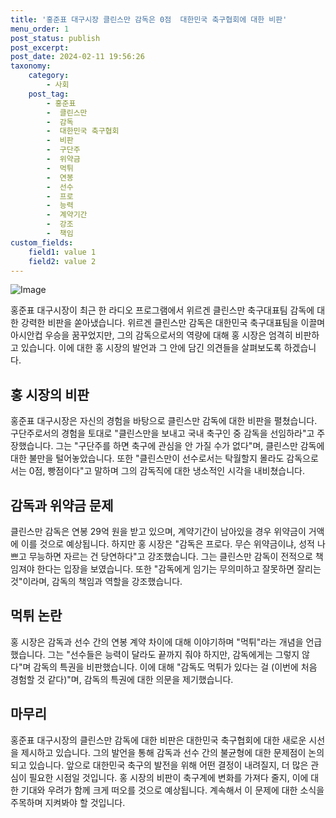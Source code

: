 ```yaml
---
title: '홍준표 대구시장 클린스만 감독은 0점  대한민국 축구협회에 대한 비판'
menu_order: 1
post_status: publish
post_excerpt: 
post_date: 2024-02-11 19:56:26
taxonomy:
    category:
        - 사회
    post_tag:
        - 홍준표
        -  클린스만
        -  감독
        -  대한민국 축구협회
        -  비판
        -  구단주
        -  위약금
        -  먹튀
        -  연봉
        -  선수
        -  프로
        -  능력
        -  계약기간
        -  강조
        -  책임
custom_fields:
    field1: value 1
    field2: value 2
---
```


![Image](https://imgnews.pstatic.net/image/421/2024/02/10/0007345322_001_20240210105001475.jpg?type=w647)

홍준표 대구시장이 최근 한 라디오 프로그램에서 위르겐 클린스만 축구대표팀 감독에 대한 강력한 비판을 쏟아냈습니다. 위르겐 클린스만 감독은 대한민국 축구대표팀을 이끌며 아시안컵 우승을 꿈꾸었지만, 그의 감독으로서의 역량에 대해 홍 시장은 엄격히 비판하고 있습니다. 이에 대한 홍 시장의 발언과 그 안에 담긴 의견들을 살펴보도록 하겠습니다.
## 홍 시장의 비판
홍준표 대구시장은 자신의 경험을 바탕으로 클린스만 감독에 대한 비판을 펼쳤습니다. 구단주로서의 경험을 토대로 "클린스만을 보내고 국내 축구인 중 감독을 선임하라"고 주장했습니다. 그는 "구단주를 하면 축구에 관심을 안 가질 수가 없다"며, 클린스만 감독에 대한 불만을 털어놓았습니다. 또한 "클린스만이 선수로서는 탁월할지 몰라도 감독으로서는 0점, 빵점이다"고 말하며 그의 감독직에 대한 냉소적인 시각을 내비쳤습니다.
## 감독과 위약금 문제
클린스만 감독은 연봉 29억 원을 받고 있으며, 계약기간이 남아있을 경우 위약금이 거액에 이를 것으로 예상됩니다. 하지만 홍 시장은 "감독은 프로다. 무슨 위약금이냐, 성적 나쁘고 무능하면 자르는 건 당연하다"고 강조했습니다. 그는 클린스만 감독이 전적으로 책임져야 한다는 입장을 보였습니다. 또한 "감독에게 임기는 무의미하고 잘못하면 잘리는 것"이라며, 감독의 책임과 역할을 강조했습니다.
## 먹튀 논란
홍 시장은 감독과 선수 간의 연봉 계약 차이에 대해 이야기하며 "먹튀"라는 개념을 언급했습니다. 그는 "선수들은 능력이 달라도 끝까지 줘야 하지만, 감독에게는 그렇지 않다"며 감독의 특권을 비판했습니다. 이에 대해 "감독도 먹튀가 있다는 걸 (이번에 처음 경험할 것 같다)"며, 감독의 특권에 대한 의문을 제기했습니다.
## 마무리
홍준표 대구시장의 클린스만 감독에 대한 비판은 대한민국 축구협회에 대한 새로운 시선을 제시하고 있습니다. 그의 발언을 통해 감독과 선수 간의 불균형에 대한 문제점이 논의되고 있습니다. 앞으로 대한민국 축구의 발전을 위해 어떤 결정이 내려질지, 더 많은 관심이 필요한 시점일 것입니다. 홍 시장의 비판이 축구계에 변화를 가져다 줄지, 이에 대한 기대와 우려가 함께 크게 떠오를 것으로 예상됩니다. 계속해서 이 문제에 대한 소식을 주목하며 지켜봐야 할 것입니다.
